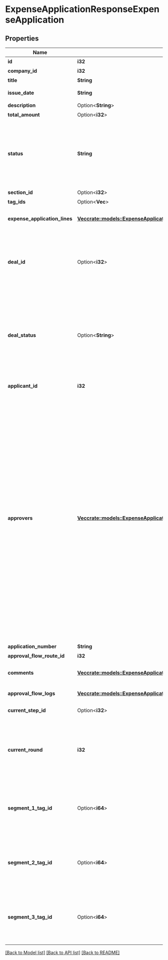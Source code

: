 # ExpenseApplicationResponseExpenseApplication

## Properties

Name | Type | Description | Notes
------------ | ------------- | ------------- | -------------
**id** | **i32** | 経費申請ID | 
**company_id** | **i32** | 事業所ID | 
**title** | **String** | 申請タイトル | 
**issue_date** | **String** | 申請日 (yyyy-mm-dd) | 
**description** | Option<**String**> | 備考 | [optional]
**total_amount** | Option<**i32**> | 合計金額 | [optional]
**status** | **String** | 申請ステータス(draft:下書き, in_progress:申請中, approved:承認済, rejected:却下, feedback:差戻し) | 
**section_id** | Option<**i32**> | 部門ID | [optional]
**tag_ids** | Option<**Vec<i32>**> | メモタグID | [optional]
**expense_application_lines** | [**Vec<crate::models::ExpenseApplicationResponseExpenseApplicationExpenseApplicationLinesInner>**](expenseApplicationResponse_expense_application_expense_application_lines_inner.md) | 経費申請の項目行一覧（配列） | 
**deal_id** | Option<**i32**> | 取引ID (申請ステータス:statusがapprovedで、取引が存在する時のみdeal_idが表示されます) | 
**deal_status** | Option<**String**> | 取引ステータス (申請ステータス:statusがapprovedで、取引が存在する時のみdeal_statusが表示されます settled:精算済み, unsettled:清算待ち) | 
**applicant_id** | **i32** | 申請者のユーザーID | 
**approvers** | [**Vec<crate::models::ExpenseApplicationResponseExpenseApplicationApproversInner>**](expenseApplicationResponse_expense_application_approvers_inner.md) | 承認者（配列）   承認ステップのresource_typeがunspecified (指定なし)の場合はapproversはレスポンスに含まれません。   しかし、resource_typeがunspecifiedの承認ステップにおいて誰かが承認・却下・差し戻しのいずれかのアクションを取った後は、   approversはレスポンスに含まれるようになります。   その場合approversにはアクションを行ったステップのIDとアクションを行ったユーザーのIDが含まれます。 | 
**application_number** | **String** | 申請No. | 
**approval_flow_route_id** | **i32** | 申請経路ID | 
**comments** | [**Vec<crate::models::ExpenseApplicationResponseExpenseApplicationCommentsInner>**](expenseApplicationResponse_expense_application_comments_inner.md) | 経費申請のコメント一覧（配列） | 
**approval_flow_logs** | [**Vec<crate::models::ExpenseApplicationResponseExpenseApplicationApprovalFlowLogsInner>**](expenseApplicationResponse_expense_application_approval_flow_logs_inner.md) | 経費申請の承認履歴（配列） | 
**current_step_id** | Option<**i32**> | 現在承認ステップID | 
**current_round** | **i32** | 現在のround。差し戻し等により申請がstepの最初からやり直しになるとroundの値が増えます。 | 
**segment_1_tag_id** | Option<**i64**> | セグメント１ID。セグメント１が使用可能なプランの時のみレスポンスに含まれます。 | [optional]
**segment_2_tag_id** | Option<**i64**> | セグメント２ID。セグメント２が使用可能なプランの時のみレスポンスに含まれます。 | [optional]
**segment_3_tag_id** | Option<**i64**> | セグメント３ID。セグメント３が使用可能なプランの時のみレスポンスに含まれます。 | [optional]

[[Back to Model list]](../README.md#documentation-for-models) [[Back to API list]](../README.md#documentation-for-api-endpoints) [[Back to README]](../README.md)



